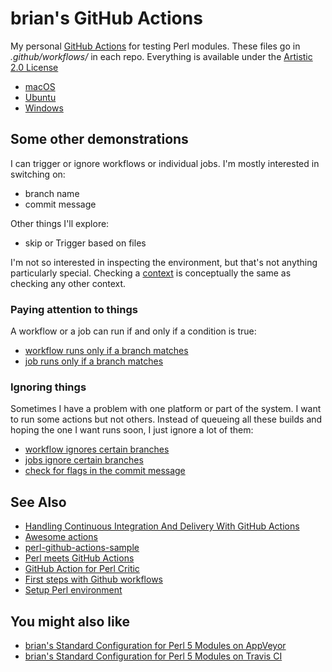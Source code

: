  # brian's GitHub Actions

My personal [GitHub Actions](https://github.com/features/actions) for testing Perl modules. These files go in _.github/workflows/_ in each repo. Everything is available under the [Artistic 2.0 License](LICENSE)

* [macOS](perl-module-macos.yml)
* [Ubuntu](perl-module-ubuntu.yml)
* [Windows](perl-module-windows.yml)

## Some other demonstrations

I can trigger or ignore workflows or individual jobs. I'm mostly interested in switching on:

* branch name
* commit message

Other things I'll explore:

* skip or Trigger based on files

I'm not so interested in inspecting the environment, but that's not anything particularly special. Checking a [context](https://docs.github.com/en/actions/reference/context-and-expression-syntax-for-github-actions) is conceptually the same as checking any other context.

### Paying attention to things

A workflow or a job can run if and only if a condition is true:

* [workflow runs only if a branch matches](branches-macos.yml)
* [job runs only if a branch matches](check-branch.yml)

### Ignoring things

Sometimes I have a problem with one platform or part of the system. I
want to run some actions but not others. Instead of queueing all these builds and hoping the one I want runs soon, I just ignore a lot of them:

* [workflow ignores certain branches](.github/workflows/branches-ignore-macos-ubuntu.yml)
* [jobs ignore certain branches](.github/workflows/check-branch.yml)
* [check for flags in the commit message](.github/workflows/check-commit-message.yml)


## See Also

* [Handling Continuous Integration And Delivery With GitHub Actions](https://www.smashingmagazine.com/2020/10/handling-continuous-integration-delivery-github-actions/)
* [Awesome actions](https://github.com/sdras/awesome-actions)
* [perl-github-actions-sample](https://github.com/skaji/perl-github-actions-sample)
* [Perl meets GitHub Actions](https://medium.com/@skaji/perl-meets-github-actions-3893ae100205)
* [GitHub Action for Perl Critic](https://github.com/marketplace/actions/github-action-for-perl-critic)
* [First steps with Github workflows](https://www.claudiokuenzler.com/blog/913/first-steps-github-actions-code-syntax-validation)
* [Setup Perl environment](https://github.com/marketplace/actions/setup-perl-environment)

## You might also like

* [brian's Standard Configuration for Perl 5 Modules on AppVeyor](https://github.com/briandfoy/brians_perl_modules_appveyor_config)
* [brian's Standard Configuration for Perl 5 Modules on Travis CI](https://github.com/briandfoy/brians_perl_modules_travis_config)
